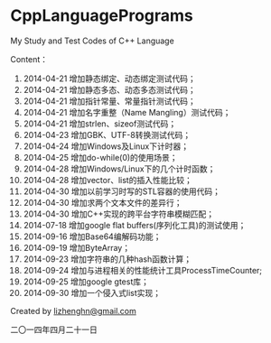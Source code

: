 CppLanguagePrograms
===================
My Study and Test Codes of C++ Language

Content：

1.  2014-04-21 增加静态绑定、动态绑定测试代码； 
2.  2014-04-21 增加静态多态、动态多态测试代码； 
3.  2014-04-21 增加指针常量、常量指针测试代码； 
4.  2014-04-21 增加名字重整（Name Mangling）测试代码； 
5.  2014-04-21 增加strlen、sizeof测试代码；  
6.  2014-04-23 增加GBK、UTF-8转换测试代码；
7.  2014-04-24 增加Windows及Linux下计时器；
8.  2014-04-25 增加do-while(0)的使用场景；
9.  2014-04-28 增加Windows/Linux下的几个计时函数；
10. 2014-04-28 增加vector、list的插入性能比较；
11. 2014-04-30 增加以前学习时写的STL容器的使用代码；
12. 2014-04-30 增加求两个文本文件的差异行；
13. 2014-04-30 增加C++实现的跨平台字符串模糊匹配；
14. 2014-07-18 增加google flat buffers(序列化工具)的测试使用；
15. 2014-09-16 增加Base64编解码功能；
16. 2014-09-19 增加ByteArray；
17. 2014-09-23 增加字符串的几种hash函数计算；
18. 2014-09-24 增加与进程相关的性能统计工具ProcessTimeCounter;
19. 2014-09-25 增加google gtest库；
20. 2014-09-30 增加一个侵入式list实现；

Created by lizhenghn@gmail.com 

二〇一四年四月二十一日
